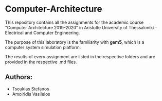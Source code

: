 # Computer-Architecture
This repository contains all the assignments for the academic course "Computer Architecture 2019-2020" in Aristotle University of Thessaloniki - Electrical and Computer Engineering.

The purpose of this laboratory is the familiarity with **gem5**, which is a computer system simulation platform. 

The results of every assignment are listed in the respective folders and are provided in the respective .md files.

## Authors:
- Tsoukias Stefanos  
- Amoiridis Vasileios
